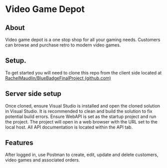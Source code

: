 # Video Game Depot

## About
Video game depot is a one stop shop for all your gaming needs. Customers can browse and purchase retro to modern video games.

## Setup.
To get started you will need to clone this repo from the client side located at [RachelMaudlin/BlueBadgeFinalProject (github.com)](https://github.com/RachelMaudlin/BlueBadgeFinalProject)

## Server side setup
Once cloned, ensure Visual Studio is installed and open the cloned solution in Visual Studio. It is recommended to clean and build the solution to fix potential build errors.
Ensure WebAPI is set as the startup project and run the project. The project will open in a web browser with the URL set to the local host. All API documentation is located within the API tab.

## Features 
After logged in, use Postman to create, edit, update and delete customers, video games and associated orders.   
